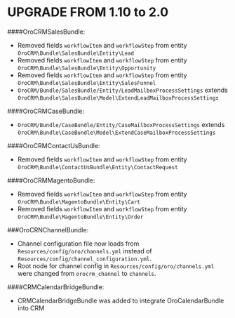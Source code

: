 UPGRADE FROM 1.10 to 2.0 
========================

####OroCRMSalesBundle:
- Removed fields `workflowItem` and `workflowStep` from entity `OroCRM\Bundle\SalesBundle\Entity\Lead`
- Removed fields `workflowItem` and `workflowStep` from entity `OroCRM\Bundle\SalesBundle\Entity\Opportunity`
- Removed fields `workflowItem` and `workflowStep` from entity `OroCRM\Bundle\SalesBundle\Entity\SalesFunnel`
- `OroCRM/Bundle/SalesBundle/Entity/LeadMailboxProcessSettings` extends `OroCRM\Bundle\SalesBundle\Model\ExtendLeadMailboxProcessSettings`

####OroCRMCaseBundle:
- `OroCRM/Bundle/CaseBundle/Entity/CaseMailboxProcessSettings` extends `OroCRM\Bundle\CaseBundle\Model\ExtendCaseMailboxProcessSettings`

####OroCRMContactUsBundle:
- Removed fields `workflowItem` and `workflowStep` from entity `OroCRM\Bundle\ContactUsBundle\Entity\ContactRequest`

####OroCRMMagentoBundle:
- Removed fields `workflowItem` and `workflowStep` from entity `OroCRM\Bundle\MagentoBundle\Entity\Cart`
- Removed fields `workflowItem` and `workflowStep` from entity `OroCRM\Bundle\MagentoBundle\Entity\Order`

###OroCRNChannelBundle:
- Channel configuration file now loads from `Resources/config/oro/channels.yml` instead of `Resources/config/channel_configuration.yml`.
- Root node for channel config in `Resources/config/oro/channels.yml` were changed from `orocrm_channel` to `channels`.

####CRMCalendarBridgeBundle:
- CRMCalendarBridgeBundle was added to integrate OroCalendarBundle into CRM